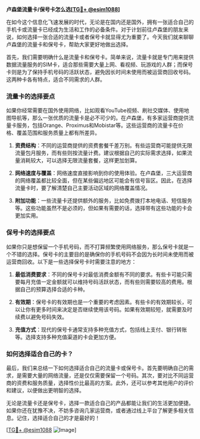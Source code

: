 **卢森堡流量卡/保号卡怎么选[[TG💪+ @esim1088](https://t.me/s/esim1088)]**

在如今这个信息化飞速发展的时代，无论是在国内还是国外，拥有一张适合自己的手机卡或流量卡已经成为生活和工作的必备条件。对于计划前往卢森堡的朋友来说，如何选择一张合适的流量卡或者保号卡就显得尤为重要了。今天我们就来聊聊卢森堡的流量卡和保号卡，帮助大家更好地做出选择。

首先，我们需要明确什么是流量卡和保号卡。简单来说，流量卡就是专门用来提供数据流量服务的SIM卡，适合那些需要大量上网、看视频、玩游戏的人群；而保号卡则是为了保持手机号码的活跃状态，避免因长时间未使用而被运营商回收号码。这两种卡各有特点，适合不同需求的人群。

### **流量卡的选择要点**

如果你经常需要在国外使用网络，比如观看YouTube视频、刷社交媒体、使用地图导航等，那么一张优质的流量卡是必不可少的。在卢森堡，有多家运营商提供流量卡服务，包括Orange、Proximus和Mobistar等。这些运营商的流量卡在价格、覆盖范围和服务质量上都有所差异。

1. **资费结构**：不同的运营商提供的资费套餐千差万别。有些运营商可能提供无限流量包月服务，而有些则按流量计费。建议根据自己的实际需求选择，如果流量消耗较大，可以选择无限流量套餐，这样更加划算。
   
2. **网络速度与覆盖**：网络速度直接影响到你的使用体验。在卢森堡，三大运营商的网络覆盖都比较全面，但在某些偏远地区可能会有信号盲区。因此，在选择流量卡时，要了解清楚自己主要活动区域的网络覆盖情况。

3. **附加功能**：一些流量卡还提供额外的服务，比如免费拨打本地电话、短信服务等。这些功能虽然不是必须的，但如果有需要的话，选择带有这些功能的卡会更加实用。

### **保号卡的选择要点**

如果你只是想保留一个手机号码，而不打算频繁使用网络服务，那么保号卡就是一个不错的选择。保号卡的主要目的是确保你的手机号码不会因为长时间未使用而被运营商回收。以下是一些选择保号卡时需要注意的地方：

1. **最低消费要求**：不同的保号卡对最低消费金额有不同的要求。有些卡可能只需要每月充值一定金额就可以维持号码活跃状态，而有些则需要较高的费用。根据自己的预算选择合适的卡种。

2. **有效期**：保号卡的有效期也是一个重要的考虑因素。有些卡的有效期较长，可以让你有更多时间来决定是否继续使用该号码。如果有效期较短，就需要及时续费以避免号码失效。

3. **充值方式**：现代的保号卡通常支持多种充值方式，包括线上支付、银行转账等。选择支持多种充值渠道的卡会更加方便。

### **如何选择适合自己的卡？**

最后，我们来总结一下如何选择适合自己的流量卡或保号卡。首先要明确自己的需求，是需要大量的网络流量，还是仅仅需要保留一个号码。其次，要对比不同运营商的资费和服务质量，选择性价比最高的方案。此外，还可以参考其他用户的评价和建议，以便做出更明智的选择。

无论是流量卡还是保号卡，选择一款适合自己的产品都能让我们的生活更加便捷。如果你还在犹豫不决，不妨多咨询几家运营商，或者通过线上平台了解更多相关信息。记住，选择适合自己的才是最好的！

[[TG💪+ @esim1088](https://t.me/s/esim1088) ![Image](https://i.postimg.cc/4NQfJmqS/Snipaste-2025-05-13-00-14-12.png)]